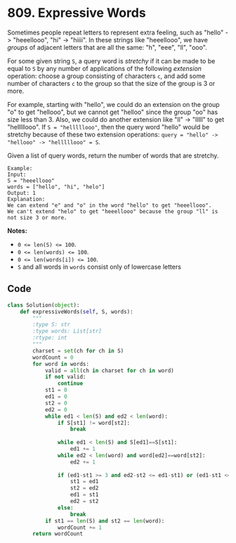 # 809. Expressive Words

Sometimes people repeat letters to represent extra feeling, such as "hello" -> "heeellooo", "hi" -> "hiiii".  In these strings like "heeellooo", we have *groups* of adjacent letters that are all the same:  "h", "eee", "ll", "ooo".

For some given string `S`, a query word is *stretchy* if it can be made to be equal to `S` by any number of applications of the following *extension* operation: choose a group consisting of characters `c`, and add some number of characters `c` to the group so that the size of the group is 3 or more.

For example, starting with "hello", we could do an extension on the group "o" to get "hellooo", but we cannot get "helloo" since the group "oo" has size less than 3.  Also, we could do another extension like "ll" -> "lllll" to get "helllllooo".  If `S = "helllllooo"`, then the query word "hello" would be stretchy because of these two extension operations: `query = "hello" -> "hellooo" -> "helllllooo" = S`.

Given a list of query words, return the number of words that are stretchy. 

 

```
Example:
Input: 
S = "heeellooo"
words = ["hello", "hi", "helo"]
Output: 1
Explanation: 
We can extend "e" and "o" in the word "hello" to get "heeellooo".
We can't extend "helo" to get "heeellooo" because the group "ll" is not size 3 or more.
```

 

**Notes:**

- `0 <= len(S) <= 100`.
- `0 <= len(words) <= 100`.
- `0 <= len(words[i]) <= 100`.
- `S` and all words in `words` consist only of lowercase letters



## Code

```python
class Solution(object):
    def expressiveWords(self, S, words):
        """
        :type S: str
        :type words: List[str]
        :rtype: int
        """
        charset = set(ch for ch in S)
        wordCount = 0
        for word in words:
            valid = all(ch in charset for ch in word)
            if not valid:
                continue
            st1 = 0
            ed1 = 0
            st2 = 0
            ed2 = 0
            while ed1 < len(S) and ed2 < len(word):
                if S[st1] != word[st2]:
                    break
                    
                while ed1 < len(S) and S[ed1]==S[st1]:
                    ed1 += 1
                while ed2 < len(word) and word[ed2]==word[st2]:
                    ed2 += 1
                    
                if (ed1-st1 >= 3 and ed2-st2 <= ed1-st1) or (ed1-st1 <= 2 and ed1-st1 == ed2-st2):
                    st1 = ed1 
                    st2 = ed2
                    ed1 = st1
                    ed2 = st2
                else:
                    break
            if st1 == len(S) and st2 == len(word):
                wordCount += 1
        return wordCount
```

